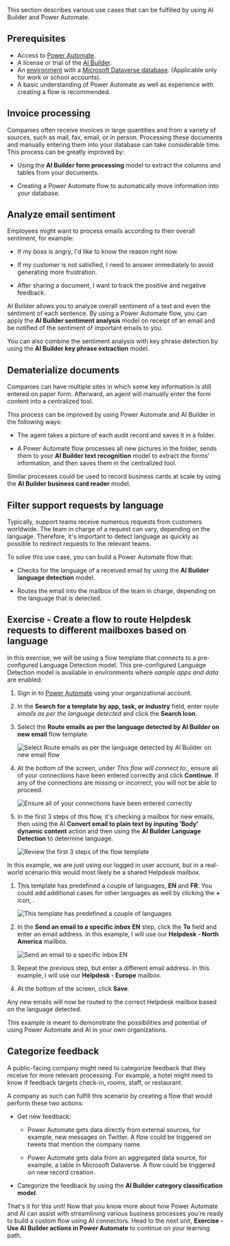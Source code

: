 This section describes various use cases that can be fulfilled by using AI Builder and Power Automate.

## Prerequisites

- Access to [Power Automate](https://flow.microsoft.com/?azure-portal=true).
- A license or trial of the [AI Builder](/ai-builder/administer-licensing).
- An [environment](/power-platform/admin/environments-overview) with a [Microsoft Dataverse database](/power-platform/admin/create-database). (Applicable only for work or school accounts).
- A basic understanding of Power Automate as well as experience with creating a flow is recommended.

## Invoice processing

Companies often receive invoices in large quantities and from a variety of sources, such as mail, fax, email, or in person. Processing these documents and manually entering them into your database can take considerable time. This process can be greatly improved by:

- Using the **AI Builder form processing** model to extract the columns and tables from your documents.

- Creating a Power Automate flow to automatically move information into your database.

## Analyze email sentiment

Employees might want to process emails according to their overall sentiment, for example:

- If my boss is angry, I'd like to know the reason right now.

- If my customer is not satisfied, I need to answer immediately to avoid generating more frustration.

- After sharing a document, I want to track the positive and negative feedback.

AI Builder allows you to analyze overall sentiment of a text and even the sentiment of each sentence. By using a Power Automate flow, you can apply the **AI Builder sentiment analysis** model on receipt of an email and be notified of the sentiment of important emails to you.

You can also combine the sentiment analysis with key phrase detection by using the **AI Builder key phrase extraction** model.

## Dematerialize documents

Companies can have multiple sites in which some key information is still entered on paper form. Afterward, an agent will manually enter the form content into a centralized tool.

This process can be improved by using Power Automate and AI Builder in the following ways:

- The agent takes a picture of each audit record and saves it in a folder.

- A Power Automate flow processes all new pictures in the folder, sends them to your **AI Builder text recognition** model to extract the forms' information, and then saves them in the centralized tool.

Similar processes could be used to record business cards at scale by using the **AI Builder business card reader** model.

## Filter support requests by language

Typically, support teams receive numerous requests from customers worldwide. The team in charge of a request can vary, depending on the language. Therefore, it's important to detect language as quickly as possible to redirect requests to the relevant teams.

To solve this use case, you can build a Power Automate flow that:

- Checks for the language of a received email by using the **AI Builder language detection** model.

- Routes the email into the mailbox of the team in charge, depending on the language that is detected.

## Exercise - Create a flow to route Helpdesk requests to different mailboxes based on language

In this exercise, we will be using a flow template that connects to a pre-configured Language Detection model. This pre-configured Language Detection model is available in environments where *sample apps and data* are enabled.

1. Sign in to [Power Automate](https://ms.flow.microsoft.com/?azure-portal=true) using your organizational account.

1. In the **Search for a template by app, task, or industry** field, enter *route emails as per the language detected* and click the **Search Icon**.

1. Select the **Route emails as per the language detected by AI Builder on new email** flow template.

    ![Select Route emails as per the language detected by AI Builder on new email flow](../media/route-emails.png)

1. At the bottom of the screen, under *This flow will connect to:*, ensure all of your connections have been entered correctly and click **Continue**. If any of the connections are missing or incorrect, you will not be able to proceed.

    ![Ensure all of your connections have been entered correctly](../media/verify-connection-credentials.png)

1. In the first 3 steps of this flow, it's checking a mailbox for new emails, then using the AI **Convert email to plain text by inputing 'Body' dynamic content** action and then using the **AI Builder Language Detection** to determine language.

    ![Review the first 3 steps of the flow template](../media/new-flow-detect-language.png)

In this example, we are just using our logged in user account, but in a real-world scenario this would most likely be a shared Helpdesk mailbox.

1. This template has predefined a couple of languages, **EN** and **FR**. You could add additional cases for other languages as well by clicking the **+** icon, .

    ![This template has predefined a couple of languages](../media/template-predefined-languages.png)

1. In the **Send an email to a specific inbox EN** step, click the **To** field and enter an email address. In this example, I will use our **Helpdesk - North America** mailbox.

    ![Send an email to a specific inbox EN](../media/to-EN-mailbox.png)

1. Repeat the previous step, but enter a different email address. In this example, I will use our **Helpdesk - Europe** mailbox.

1. At the bottom of the screen, click **Save**.

Any new emails will now be routed to the correct Helpdesk mailbox based on the language detected.

This example is meant to demonstrate the possibilities and potential of using Power Automate and AI in your own organizations.  

## Categorize feedback

A public-facing company might need to categorize feedback that they receive for more relevant processing. For example, a hotel might need to know if feedback targets check-in, rooms, staff, or restaurant.

A company as such can fulfill this scenario by creating a flow that would perform these two actions:

- Get new feedback:

  - Power Automate gets data directly from external sources, for example, new messages on Twitter. A flow could be triggered on tweets that mention the company name.

  - Power Automate gets data from an aggregated data source, for example, a table in Microsoft Dataverse. A flow could be triggered on new record creation.

- Categorize the feedback by using the **AI Builder category classification model**.

That's it for this unit! Now that you know more about how Power Automate and AI can assist with streamlining various business processes you're ready to build a custom flow using AI connectors. Head to the next unit, **Exercise - Use AI Builder actions in Power Automate** to continue on your learning path.
